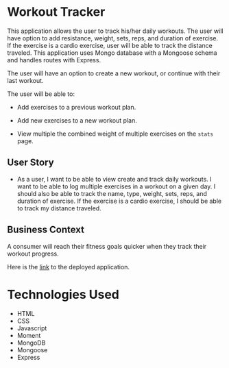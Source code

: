 # Workout Tracker

This application allows the user to track his/her daily workouts. The user will have option to add resistance, weight, sets, reps, and duration of exercise. If the exercise is a cardio exercise, user will be able to track the distance traveled. This application uses Mongo database with a Mongoose schema and handles routes with Express.

The user will have an option to create a new workout, or continue with their last workout.

The user will be able to:

  * Add exercises to a previous workout plan.

  * Add new exercises to a new workout plan.

  * View multiple the combined weight of multiple exercises on the `stats` page.

## User Story

* As a user, I want to be able to view create and track daily workouts. I want to be able to log multiple exercises in a workout on a given day. I should also be able to track the name, type, weight, sets, reps, and duration of exercise. If the exercise is a cardio exercise, I should be able to track my distance traveled.

## Business Context

A consumer will reach their fitness goals quicker when they track their workout progress.

Here is the [link](https://fitness-tracker-mongo.herokuapp.com/) to the deployed application.

# Technologies Used

 * HTML
 * CSS
 * Javascript
 * Moment
 * MongoDB
 * Mongoose
 * Express









